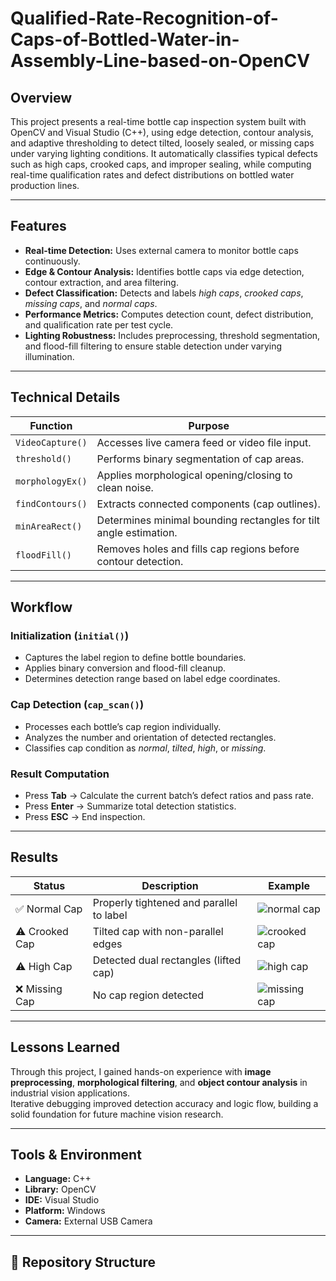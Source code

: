 # Qualified-Rate-Recognition-of-Caps-of-Bottled-Water-in-Assembly-Line-based-on-OpenCV

## Overview  
This project presents a real-time bottle cap inspection system built with OpenCV and Visual Studio (C++), using edge detection, contour analysis, and adaptive thresholding to detect tilted, loosely sealed, or missing caps under varying lighting conditions.
It automatically classifies typical defects such as high caps, crooked caps, and improper sealing, while computing real-time qualification rates and defect distributions on bottled water production lines.  

---

## Features  
- **Real-time Detection:** Uses external camera to monitor bottle caps continuously.  
- **Edge & Contour Analysis:** Identifies bottle caps via edge detection, contour extraction, and area filtering.  
- **Defect Classification:** Detects and labels *high caps*, *crooked caps*, *missing caps*, and *normal caps*.  
- **Performance Metrics:** Computes detection count, defect distribution, and qualification rate per test cycle.  
- **Lighting Robustness:** Includes preprocessing, threshold segmentation, and flood-fill filtering to ensure stable detection under varying illumination.

---

## Technical Details  

| Function | Purpose |
|-----------|----------|
| `VideoCapture()` | Accesses live camera feed or video file input. |
| `threshold()` | Performs binary segmentation of cap areas. |
| `morphologyEx()` | Applies morphological opening/closing to clean noise. |
| `findContours()` | Extracts connected components (cap outlines). |
| `minAreaRect()` | Determines minimal bounding rectangles for tilt angle estimation. |
| `floodFill()` | Removes holes and fills cap regions before contour detection. |

---

## Workflow  

### Initialization (`initial()`)  
- Captures the label region to define bottle boundaries.  
- Applies binary conversion and flood-fill cleanup.  
- Determines detection range based on label edge coordinates.  

### Cap Detection (`cap_scan()`)  
- Processes each bottle’s cap region individually.  
- Analyzes the number and orientation of detected rectangles.  
- Classifies cap condition as *normal*, *tilted*, *high*, or *missing*.  

### Result Computation  
- Press **Tab** → Calculate the current batch’s defect ratios and pass rate.  
- Press **Enter** → Summarize total detection statistics.  
- Press **ESC** → End inspection.

---

## Results  

| Status | Description | Example |
|---------|--------------|---------|
| ✅ Normal Cap | Properly tightened and parallel to label | ![normal cap](img/normal.jpg) |
| ⚠️ Crooked Cap | Tilted cap with non-parallel edges | ![crooked cap](img/crooked.jpg) |
| ⚠️ High Cap | Detected dual rectangles (lifted cap) | ![high cap](img/high.jpg) |
| ❌ Missing Cap | No cap region detected | ![missing cap](img/missing.jpg) |

---

## Lessons Learned  
Through this project, I gained hands-on experience with **image preprocessing**, **morphological filtering**, and **object contour analysis** in industrial vision applications.  
Iterative debugging improved detection accuracy and logic flow, building a solid foundation for future machine vision research.  

---

## Tools & Environment  
- **Language:** C++  
- **Library:** OpenCV  
- **IDE:** Visual Studio  
- **Platform:** Windows  
- **Camera:** External USB Camera  

---

## 📁 Repository Structure  

